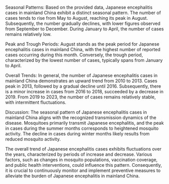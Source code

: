 Seasonal Patterns: 
Based on the provided data, Japanese encephalitis cases in mainland China exhibit a distinct seasonal pattern. The number of cases tends to rise from May to August, reaching its peak in August. Subsequently, the number gradually declines, with lower figures observed from September to December. During January to April, the number of cases remains relatively low.

Peak and Trough Periods: 
August stands as the peak period for Japanese encephalitis cases in mainland China, with the highest number of reported cases occurring during this month. Conversely, the trough period, characterized by the lowest number of cases, typically spans from January to April.

Overall Trends: 
In general, the number of Japanese encephalitis cases in mainland China demonstrates an upward trend from 2010 to 2013. Cases peak in 2013, followed by a gradual decline until 2016. Subsequently, there is a minor increase in cases from 2016 to 2018, succeeded by a decrease in 2019. From 2019 to 2023, the number of cases remains relatively stable, with intermittent fluctuations.

Discussion: 
The seasonal pattern of Japanese encephalitis cases in mainland China aligns with the recognized transmission dynamics of the disease. Mosquitoes primarily transmit Japanese encephalitis, and the peak in cases during the summer months corresponds to heightened mosquito activity. The decline in cases during winter months likely results from reduced mosquito activity.

The overall trend of Japanese encephalitis cases exhibits fluctuations over the years, characterized by periods of increase and decrease. Various factors, such as changes in mosquito populations, vaccination coverage, and public health interventions, could influence this pattern. Consequently, it is crucial to continuously monitor and implement preventive measures to alleviate the burden of Japanese encephalitis in mainland China.